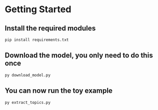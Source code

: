 # Getting Started
## Install the required modules
```
pip install requirements.txt
```
## Download the model, you only need to do this once
```
py download_model.py
```
## You can now run the toy example
```
py extract_topics.py
```